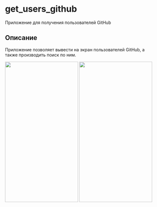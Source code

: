 # get_users_github

Приложение для получения пользователей GitHub

## Описание

Приложение позволяет вывести на экран пользователей GitHub, а также производить поиск по ним.

<img src="https://github.com/user-attachments/assets/cd21b01b-7deb-4692-9ed0-93649ef1d523" width="240" height="460">
<img src="https://github.com/user-attachments/assets/6268367a-b961-4fb6-85b5-d8f7e5a892b4" width="240" height="460">
